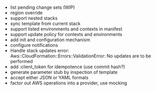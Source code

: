 
- list pending change sets (WIP)
- region override
- support nested stacks
- sync template from current stack
- support listed environments and contexts in manifest
- support update policy for contexts and environments
- add init and configuration mechanism
- configure notifications
- Handle stack updates error: Aws::CloudFormation::Errors::ValidationError: No updates are to be performed
- add :client_token for idempotence (use commit hash?)
- generate parameter stub by inspection of template
- accept either JSON or YAML formats
- factor out AWS operations into a provider, use mocking
